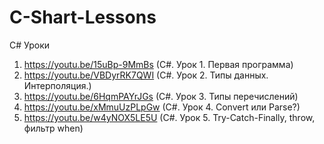 # C-Shart-Lessons
C# Уроки

1. https://youtu.be/15uBp-9MmBs (C#. Урок 1. Первая программа)
2. https://youtu.be/VBDyrRK7QWI (C#. Урок 2. Типы данных. Интерполяция.)
3. https://youtu.be/6HqmPAYrJGs (C#. Урок 3. Типы перечислений)
4. https://youtu.be/xMmuUzPLpGw (C#. Урок 4. Convert или Parse?)
5. https://youtu.be/w4yNOX5LE5U (C#. Урок 5. Try-Catch-Finally, throw, фильтр when)
